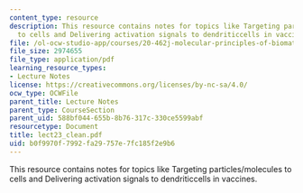```yaml
---
content_type: resource
description: This resource contains notes for topics like Targeting particles/molecules
  to cells and Delivering activation signals to dendriticcells in vaccines.
file: /ol-ocw-studio-app/courses/20-462j-molecular-principles-of-biomaterials-spring-2006/b0f9970f7992fa29757e7fc185f2e9b6_lect23_clean.pdf
file_size: 2974655
file_type: application/pdf
learning_resource_types:
- Lecture Notes
license: https://creativecommons.org/licenses/by-nc-sa/4.0/
ocw_type: OCWFile
parent_title: Lecture Notes
parent_type: CourseSection
parent_uid: 588bf044-655b-8b76-317c-330ce5599abf
resourcetype: Document
title: lect23_clean.pdf
uid: b0f9970f-7992-fa29-757e-7fc185f2e9b6
---
```

This resource contains notes for topics like Targeting particles/molecules to cells and Delivering activation signals to dendriticcells in vaccines.